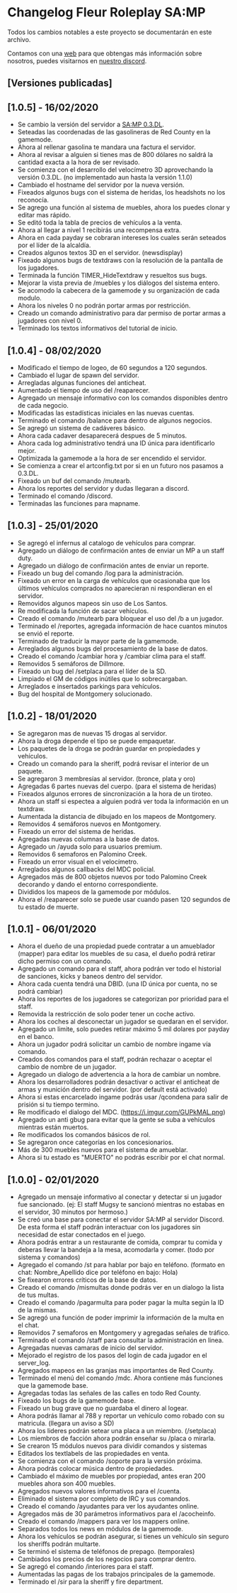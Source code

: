 # Changelog Fleur Roleplay SA:MP
Todos los cambios notables a este proyecto se documentarán en este archivo.

Contamos con una [web](https://fleur-roleplay.es) para que obtengas más información sobre nosotros, puedes visitarnos en [nuestro discord](https://discord.gg/erCaR7q).

## [Versiones publicadas]

## [1.0.5] - 16/02/2020

- Se cambio la versión del servidor a [SA:MP 0.3.DL](https://forum.sa-mp.com/showthread.php?t=648633).
- Seteadas las coordenadas de las gasolineras de Red County en la gamemode.
- Ahora al rellenar gasolina te mandara una factura el servidor.
- Ahora al revisar a alguien si tienes mas de 800 dólares no saldrá la cantidad exacta a la hora de ser revisado.
- Se comienza con el desarrollo del velocímetro 3D aprovechando la versión 0.3.DL. (no implementado aun hasta la versión 1.1.0)
- Cambiado el hostname del servidor por la nueva versión.
- Fixeados algunos bugs con el sistema de heridas, los headshots no los reconocía.
- Se agrego una función al sistema de muebles, ahora los puedes clonar y editar mas rápido.
- Se editó toda la tabla de precios de vehículos a la venta.
- Ahora al llegar a nivel 1 recibirás una recompensa extra.
- Ahora en cada payday se cobraran intereses los cuales serán seteados por el líder de la alcaldía.
- Creados algunos textos 3D en el servidor. (newsdisplay)
- Fixeado algunos bugs de textdraws con la resolución de la pantalla de los jugadores.
- Terminada la función TIMER_HideTextdraw y resueltos sus bugs.
- Mejorar la vista previa de /muebles y los diálogos del sistema entero.
- Se acomodo la cabecera de la gamemode y su organización de cada modulo.
- Ahora los niveles 0 no podrán portar armas por restricción.
- Creado un comando administrativo para dar permiso de portar armas a jugadores con nivel 0.
- Terminado los textos informativos del tutorial de inicio.


## [1.0.4] - 08/02/2020

- Modificado el tiempo de logeo, de 60 segundos a 120 segundos.
- Cambiado el lugar de spawn del servidor.
- Arregladas algunas funciones del anticheat.
- Aumentado el tiempo de uso del /reaparecer.
- Agregado un mensaje informativo con los comandos disponibles dentro de cada negocio.
- Modificadas las estadísticas iniciales en las nuevas cuentas.
- Terminado el comando /balance para dentro de algunos negocios.
- Se agregó un sistema de cadáveres básico.
- Ahora cada cadaver desaparecerá despues de 5 minutos.
- Ahora cada log administrativo tendrá una ID única para identificarlo mejor.
- Optimizada la gamemode a la hora de ser encendido el servidor.
- Se comienza a crear el artconfig.txt por si en un futuro nos pasamos a 0.3.DL.
- Fixeado un buf del comando /mutearb.
- Ahora los reportes del servidor y dudas llegaran a discord.
- Terminado el comando /discord.
- Terminadas las funciones para mapname.



## [1.0.3] - 25/01/2020

- Se agregó el infernus al catalogo de vehículos para comprar.
- Agregado un diálogo de confirmación antes de enviar un MP a un staff duty.
- Agregado un diálogo de confirmación antes de enviar un reporte.
- Fixeado un bug del comando /log para la administración.
- Fixeado un error en la carga de vehículos que ocasionaba que los últimos vehículos comprados no aparecieran ni respondieran en el servidor.
- Removidos algunos mapeos sin uso de Los Santos.
- Re modificada la función de sacar vehículos.
- Creado el comando /mutearb para bloquear el uso del /b a un jugador.
- Terminado el /reportes, agregada información de hace cuantos minutos se envió el reporte.
- Terminado de traducir la mayor parte de la gamemode.
- Arreglados algunos bugs del procesamiento de la base de datos.
- Creado el comando /cambiar hora y /cambiar clima para el staff.
- Removidos 5 semáforos de Dillmore.
- Fixeado un bug del /setplaca para el líder de la SD.
- Limpiado el GM de códigos inútiles que lo sobrecargaban.
- Arreglados e insertados parkings para vehículos.
- Bug del hospital de Montgomery solucionado.



## [1.0.2] - 18/01/2020

- Se agregaron mas de nuevas 15 drogas al servidor.
- Ahora la droga depende el tipo se puede empaquetar.
- Los paquetes de la droga se podrán guardar en propiedades y vehículos.
- Creado un comando para la sheriff, podrá revisar el interior de un paquete.
- Se agregaron 3 membresías al servidor. (bronce, plata y oro)
- Agregadas 6 partes nuevas del cuerpo. (para el sistema de heridas)
- Fixeados algunos errores de sincronización a la hora de un tiroteo.
- Ahora un staff si espectea a alguien podrá ver toda la información en un textdraw.
- Aumentada la distancia de dibujado en los mapeos de Montgomery.
- Removidos 4 semáforos nuevos en Montgomery.
- Fixeado un error del sistema de heridas.
- Agregadas nuevas columnas a la base de datos.
- Agregado un /ayuda solo para usuarios premium.
- Removidos 6 semaforos en Palomino Creek.
- Fixeado un error visual en el velocímetro.
- Arreglados algunos callbacks del MDC policial.
- Agregados más de 800 objetos nuevos por todo Palomino Creek decorando y dando el entorno correspondiente.
- Divididos los mapeos de la gamemode por módulos.
- Ahora el /reaparecer solo se puede usar cuando pasen 120 segundos de tu estado de muerte.



## [1.0.1] - 06/01/2020

- Ahora el dueño de una propiedad puede contratar a un amueblador (mapper) para editar los muebles de su casa, el dueño podrá retirar dicho permiso con un comando.
- Agregado un comando para el staff, ahora podrán ver todo el historial de sanciones, kicks y baneos dentro del servidor.
- Ahora cada cuenta tendrá una DBID. (una ID única por cuenta, no se podrá cambiar)
- Ahora los reportes de los jugadores se categorizan por prioridad para el staff.
- Removida la restricción de solo poder tener un coche activo.
- Ahora los coches al desconectar un jugador se quedaran en el servidor.
- Agregado un limite, solo puedes retirar máximo 5 mil dolares por payday en el banco.
- Ahora un jugador podrá solicitar un cambio de nombre ingame vía comando.
- Creados dos comandos para el staff, podrán rechazar o aceptar el cambio de nombre de un jugador.
- Agregado un dialogo de advertencia a la hora de cambiar un nombre.
- Ahora los desarrolladores podrán desactivar o activar el anticheat de armas y munición dentro del servidor. (por default está activado)
- Ahora si estas encarcelado ingame podrás usar /qcondena para salir de prisión si tu tiempo termino.
- Re modificado el dialogo del MDC. (https://i.imgur.com/GUPkMAL.png)
- Agregado un anti gbug para evitar que la gente se suba a vehículos mientras están muertos.
- Re modificados los comandos básicos de rol. 
- Se agregaron once categorías en los concesionarios.
- Más de 300 muebles nuevos para el sistema de amueblar.
- Ahora si tu estado es "MUERTO" no podrás escribir por el chat normal.



## [1.0.0] - 02/01/2020

- Agregado un mensaje informativo al conectar y detectar si un jugador fue sancionado. (ej: El staff Mugsy te sancionó mientras no estabas en el servidor, 30 minutos por hermoso.)
- Se creó una base para conectar el servidor SA:MP al servidor Discord. De esta forma el staff podrán interactuar con los jugadores sin necesidad de estar conectados en el juego.
- Ahora podrás entrar a un restaurante de comida, comprar tu comida y deberas llevar la bandeja a la mesa, acomodarla y comer. (todo por sistema y comandos)
- Agregado el comando /st para hablar por bajo en teléfono. (formato en chat: Nombre_Apellido dice por teléfono en bajo: Hola)
- Se fixearon errores críticos de la base de datos.
- Creado el comando /mismultas donde podrás ver en un dialogo la lista de tus multas.
- Creado el comando /pagarmulta para poder pagar la multa según la ID de la mismas.
- Se agregó una función de poder imprimir la información de la multa en el chat.
- Removidos 7 semaforos en Montgomery y agregadas señales de tráfico.
- Terminado el comando /staff para consultar la administración en linea.
- Agregadas nuevas camaras de inicio del servidor.
- Mejorado el registro de los pasos del login de cada jugador en el server_log.
- Agregados mapeos en las granjas mas importantes de Red County.
- Terminado el menú del comando /mdc. Ahora contiene más funciones que la gamemode base.
- Agregadas todas las señales de las calles en todo Red County.
- Fixeado los bugs de la gamemode base.
- Fixeado un bug grave que no guardaba el dinero al logear.
- Ahora podrás llamar al 788 y reportar un vehículo como robado con su matricula. (llegara un aviso a SD)
- Ahora los lideres podrán setear una placa a un miembro. (/setplaca)
- Los miembros de facción ahora podrán enseñar su /placa o mirarla.
- Se crearon 15 módulos nuevos para dividir comandos y sistemas
- Editados los textlabels de las propiedades en venta.
- Se comienza con el comando /soporte para la versión próxima.
- Ahora podrás colocar música dentro de propiedades.
- Cambiado el máximo de muebles por propiedad, antes eran 200 muebles ahora son 400 muebles.
- Agregados nuevos valores informativos para el /cuenta.
- Eliminado el sistema por completo de IRC y sus comandos.
- Creado el comando /ayudantes para ver los ayudantes online.
- Agregados más de 30 parámetros informativos para el /acocheinfo.
- Creado el comando /mappers para ver los mappers online.
- Separados todos los news en módulos de la gamemode.
- Ahora los vehículos se podrán asegurar, si tienes un vehículo sin seguro los sheriffs podrán multarte.
- Se terminó el sistema de teléfonos de prepago. (temporales)
- Cambiados los precios de los negocios para comprar dentro.
- Se agregó el comando /interiores para el staff.
- Aumentadas las pagas de los trabajos principales de la gamemode.
- Terminado el /sir para la sheriff y fire department.
